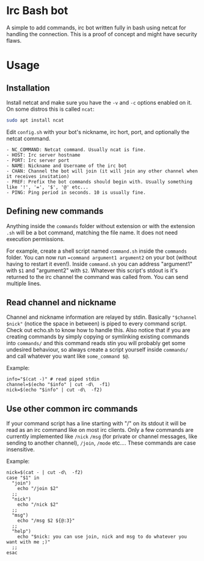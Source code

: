 # Irc Bash bot
A simple to add commands, irc bot written fully in bash using netcat for handling the connection. This is a proof of concept and might have security flaws.

# Usage 
## Installation

Install netcat and make sure you have the `-v` and `-c` options enabled on it. On some distros this is called `ncat`:

``` sh
sudo apt install ncat
```

Edit `config.sh` with your bot's nickname, irc hort, port, and optionally the netcat command. 

    - NC_COMMAND: Netcat command. Usually ncat is fine.
    - HOST: Irc server hostname
    - PORT: Irc server port
    - NAME: Nickname and Username of the irc bot
    - CHAN: Channel the bot will join (it will join any other channel when it receives invitation)
    - PREF: Prefix the bot commands should begin with. Usually something like '!', '=', '$', '@' etc...
    - PING: Ping period in seconds. 10 is usually fine.
    
## Defining new commands

Anything inside the `commands` folder without extension or with the extension `.sh` will be a bot command, matching the file name. It does not need execution permissions. 

For example, create a shell script named `command.sh` inside the `commands` folder. You can now run `=command argument1 argument2` on your bot (without having to restart it even!). Inside `command.sh` you can address "argument1" with `$1` and "argument2" with `$2`. Whatever this script's stdout is it's returned to the irc channel the command was called from. You can send multiple lines.

## Read channel and nickname

Channel and nickname information are relayed by stdin. Basically `"$channel $nick"` (notice the space in between) is piped to every command script. Check out echo.sh to know how to handle this. Also notice that if you are creating commands by simply copying or symlinking existing commands into `commands/` and this command reads stin you will probably get some undesired behaviour, so always create a script yourself inside `commands/` and call whatever you want like `some_command $@`.

Example:
```shell
info="$(cat -)" # read piped stdin
channel=$(echo "$info" | cut -d\  -f1) 
nick=$(echo "$info" | cut -d\  -f2) 
```

## Use other common irc commands

If your command script has a line starting with "/" on its stdout it will be read as an irc command like on most irc clients. Only a few commands are currently implemented like `/nick` `/msg` (for private or channel messages, like sending to another channel), `/join`, `/mode` etc.... These commands are case insensitive.

Example:
```shell
nick=$(cat - | cut -d\  -f2) 
case "$1" in
  "join")
    echo "/join $2"
  ;;
  "nick")
    echo "/nick $2"
  ;;
  "msg")
    echo "/msg $2 ${@:3}"
  ;;
  "help")
    echo "$nick: you can use join, nick and msg to do whatever you want with me ;)"
  ;;
esac
```

